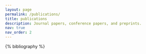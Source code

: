 ```yaml
---
layout: page
permalink: /publications/
title: publications
description: Journal papers, conference papers, and preprints.
nav: true
nav_order: 2
---
```


<!-- _pages/publications.md -->
<div class="publications">

{% bibliography %}

</div>
